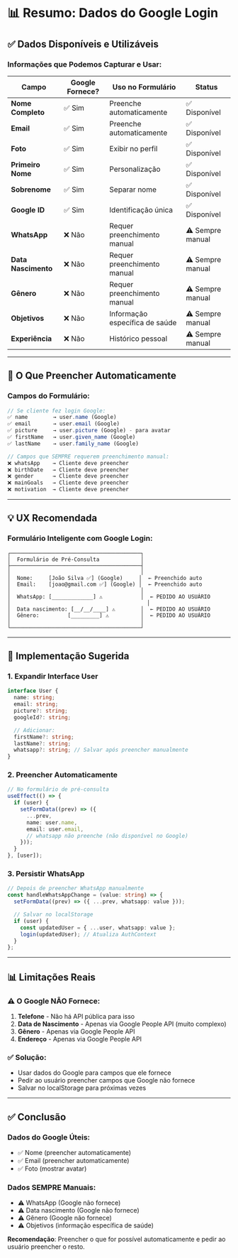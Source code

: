 # 📊 Resumo: Dados do Google Login

## ✅ **Dados Disponíveis e Utilizáveis**

### **Informações que Podemos Capturar e Usar:**

| Campo               | Google Fornece? | Uso no Formulário              | Status           |
| ------------------- | --------------- | ------------------------------ | ---------------- |
| **Nome Completo**   | ✅ Sim          | Preenche automaticamente       | ✅ Disponível    |
| **Email**           | ✅ Sim          | Preenche automaticamente       | ✅ Disponível    |
| **Foto**            | ✅ Sim          | Exibir no perfil               | ✅ Disponível    |
| **Primeiro Nome**   | ✅ Sim          | Personalização                 | ✅ Disponível    |
| **Sobrenome**       | ✅ Sim          | Separar nome                   | ✅ Disponível    |
| **Google ID**       | ✅ Sim          | Identificação única            | ✅ Disponível    |
| **WhatsApp**        | ❌ Não          | Requer preenchimento manual    | ⚠️ Sempre manual |
| **Data Nascimento** | ❌ Não          | Requer preenchimento manual    | ⚠️ Sempre manual |
| **Gênero**          | ❌ Não          | Requer preenchimento manual    | ⚠️ Sempre manual |
| **Objetivos**       | ❌ Não          | Informação específica de saúde | ⚠️ Sempre manual |
| **Experiência**     | ❌ Não          | Histórico pessoal              | ⚠️ Sempre manual |

---

## 🎯 **O Que Preencher Automaticamente**

### **Campos do Formulário:**

```typescript
// Se cliente fez login Google:
✅ name        → user.name (Google)
✅ email       → user.email (Google)
✅ picture     → user.picture (Google) - para avatar
✅ firstName   → user.given_name (Google)
✅ lastName    → user.family_name (Google)

// Campos que SEMPRE requerem preenchimento manual:
❌ whatsApp    → Cliente deve preencher
❌ birthDate   → Cliente deve preencher
❌ gender      → Cliente deve preencher
❌ mainGoals   → Cliente deve preencher
❌ motivation  → Cliente deve preencher
```

---

## 💡 **UX Recomendada**

### **Formulário Inteligente com Google Login:**

```
┌─────────────────────────────────────────┐
│  Formulário de Pré-Consulta             │
├─────────────────────────────────────────┤
│                                         │
│  Nome:     [João Silva ✅] (Google)     │  ← Preenchido auto
│  Email:    [joao@gmail.com ✅] (Google) │  ← Preenchido auto
│                                         │
│  WhatsApp: [_____________] ⚠️            │  ← PEDIDO AO USUÁRIO
│                                           │
│  Data nascimento: [__/__/____] ⚠️        │  ← PEDIDO AO USUÁRIO
│  Gênero:         [_________] ⚠️          │  ← PEDIDO AO USUÁRIO
│                                         │
└─────────────────────────────────────────┘
```

---

## 🚀 **Implementação Sugerida**

### **1. Expandir Interface User**

```typescript
interface User {
  name: string;
  email: string;
  picture?: string;
  googleId?: string;

  // Adicionar:
  firstName?: string;
  lastName?: string;
  whatsapp?: string; // Salvar após preencher manualmente
}
```

### **2. Preencher Automaticamente**

```typescript
// No formulário de pré-consulta
useEffect(() => {
  if (user) {
    setFormData((prev) => ({
      ...prev,
      name: user.name,
      email: user.email,
      // whatsapp não preenche (não disponível no Google)
    }));
  }
}, [user]);
```

### **3. Persistir WhatsApp**

```typescript
// Depois de preencher WhatsApp manualmente
const handleWhatsAppChange = (value: string) => {
  setFormData((prev) => ({ ...prev, whatsapp: value }));

  // Salvar no localStorage
  if (user) {
    const updatedUser = { ...user, whatsapp: value };
    login(updatedUser); // Atualiza AuthContext
  }
};
```

---

## 📊 **Limitações Reais**

### **⚠️ O Google NÃO Fornece:**

1. **Telefone** - Não há API pública para isso
2. **Data de Nascimento** - Apenas via Google People API (muito complexo)
3. **Gênero** - Apenas via Google People API
4. **Endereço** - Apenas via Google People API

### **✅ Solução:**

- Usar dados do Google para campos que ele fornece
- Pedir ao usuário preencher campos que Google não fornece
- Salvar no localStorage para próximas vezes

---

## ✅ **Conclusão**

### **Dados do Google Úteis:**

- ✅ Nome (preencher automaticamente)
- ✅ Email (preencher automaticamente)
- ✅ Foto (mostrar avatar)

### **Dados SEMPRE Manuais:**

- ⚠️ WhatsApp (Google não fornece)
- ⚠️ Data nascimento (Google não fornece)
- ⚠️ Gênero (Google não fornece)
- ⚠️ Objetivos (informação específica de saúde)

**Recomendação**: Preencher o que for possível automaticamente e pedir ao usuário preencher o resto.
